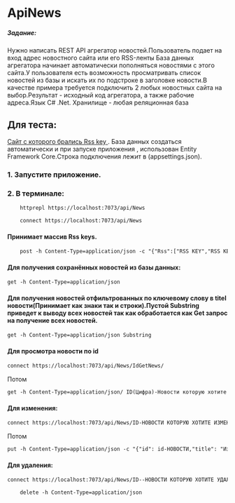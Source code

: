 # ApiNews
##### Задание:
Нужно написать REST API агрегатор новостей.Пользователь подает на вход адрес новостного сайта или его RSS-ленты База данных агрегатора начинает автоматически пополняться новостями с этого сайта.У пользователя есть возможность просматривать список новостей из базы и искать их по подстроке в заголовке новости.В качестве примера требуется подключить 2 любых новостных сайта на выбор.Результат - исходный код агрегатора, а также рабочие адреса.Язык C# .Net. Хранилище - любая реляционная база

## Для теста:
[Сайт с которого брались Rss key ](https://www.edu.ru/news/export/).
База данных создаться автоматически и при запуске приложения , использован Entity Framework Core.Строка подключения лежит в (appsettings.json).
### 1. Запустите приложение.
### 2. В терминале:
```html
    httprepl https://localhost:7073/api/News
```
```html
    connect https://localhost:7073/api/News
```
#### Принимает массив Rss keys.
```html
    post -h Content-Type=application/json -c "{"Rss":["RSS KEY","RSS KEY"]}"
``` 
#### Для получения сохранённых новостей из базы данных:
```html 
get -h Content-Type=application/json
```
#### Для получения новостей отфильтрованных по ключевому слову в titel новости(Принимает как знаки так и строки).Пустой Substring приведет к выводу всех новостей так как обработается как Get запрос на получение всех новостей.
```html 
get -h Content-Type=application/json Substring
```
#### Для просмотра новости по id
```html 
connect https://localhost:7073/api/News/IdGetNews/ 
```
Потом
```html
get -h Content-Type=application/json/ ID(Цифра)-Новости которую хотите посмотреть.
```
#### Для изменения:
```html 
connect https://localhost:7073/api/News/ID-НОВОСТИ КОТОРУЮ ХОТИТЕ ИЗМЕНИТЬ.
```
Потом 
```html 
put -h Content-Type=application/json -c "{"id": id-НОВОСТИ,"title": "Изменил","description":"Изменил","link":"Изменил","lastBuildDate":"Изменил"}" 
```
#### Для удаления:
```html 
connect https://localhost:7073/api/News/ID--НОВОСТИ КОТОРУЮ ХОТИТЕ УДАЛИТЬ.
``` 
```html 
    delete -h Content-Type=application/json
``` 

